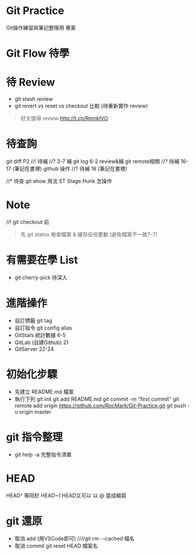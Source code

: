 # Git Practice
Git操作練習與筆記整理用 專案

# Git Flow 待學

# 待 Review
* git stash review
* git revert vs reset vs checkout 比較 
(待重新實作 review)
> 好文值得 review http://t.cn/RmnkIVO

# 待查詢
git diff P2 //! 待補
//? 3-7 補
git log 6-2 review&補
git remote相關 //? 待補 16-17 (筆記在書裡)
github 操作 //? 待補 18 (筆記在書裡)

//* 待查
git show 用法
ST Stage Hunk 怎操作

# Note
//! git checkout 前 
> 先 git status 檢查檔案 & 緩存任何更動 (避免檔案不一致7-7)

# 有需要在學 List
* git cherry-pick 待深入

# 進階操作
* 自訂標籤  git tag
* 自訂指令  git config alias 
* GitStats 統計數據 6-5
* GitLab (自建Github) 21
* GitServer 22-24

# 初始化步驟
* 先建立 README.md 檔案
* 執行下列
git init
git add README.md
git commit -m "first commit"
git remote add origin https://github.com/RocMark/Git-Practice.git
git push -u origin master

# git 指令整理
* git help -a 完整指令清單

# HEAD
HEAD^ 等同於 HEAD~1
HEAD又可以 以 @ 當成縮寫

# git 還原
* 取消 add (用VSCode即可)
////git rm --cached 檔名
* 取消 commit 
git reset HEAD 檔案名